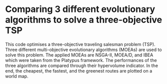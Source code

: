 # Comparing 3 different evolutionary algorithms to solve a three-objective TSP
This code optimises a three-objective traveling salesman problem (TSP). Three different multi-objective evolutionary algorithms (MOEAs) are used to solve this problem. The applied MOEAs are NSGA-II, MOEA/D, and IBEA which were taken from the Platypus framework. The performances of the three algorithms are compared through their hypervolume indicator. In the end, the cheapest, the fastest, and the greenest routes are plotted on a world map.
